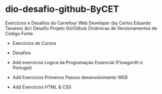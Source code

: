 # dio-desafio-github-ByCET
Exercícios e Desafios do Carrefour Web Developer (by Carlos Eduardo Tavares) (br)
Desafio Projeto Git/Github Dinâmicas de Versionamentos de Código Fonte

- Exercícios de Cursos

- Desafios

- Add exercícios Logica da Programação Essencial (Flowgorith e Portugol)

- Add Exercicios Primeiros Passos desenvolvimento WEB 

- Add Exercícios HTML & CSS
